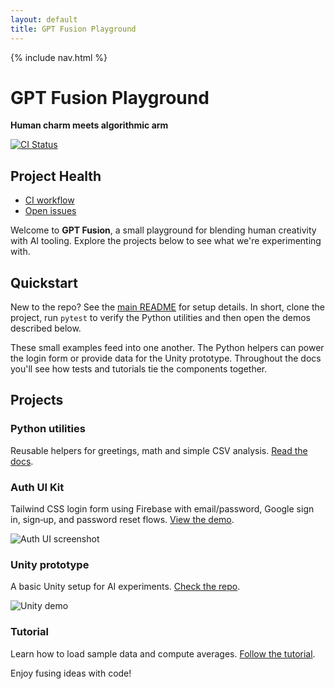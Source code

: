 ```yaml
---
layout: default
title: GPT Fusion Playground
---
```


{% include nav.html %}

<div id="toc"></div>

# GPT Fusion Playground

**Human charm meets algorithmic arm**

[![CI Status](https://github.com/costasford/gpt-fusion/actions/workflows/ci.yml/badge.svg)](https://github.com/costasford/gpt-fusion/actions/workflows/ci.yml)

## Project Health

- [CI workflow](https://github.com/costasford/gpt-fusion/actions/workflows/ci.yml)
- [Open issues](https://github.com/costasford/gpt-fusion/issues)

Welcome to **GPT Fusion**, a small playground for blending human creativity with AI tooling. Explore the projects below to see what we're experimenting with.

## Quickstart

New to the repo? See the [main README](https://github.com/costasford/gpt-fusion#readme) for setup details. In
short, clone the project, run `pytest` to verify the Python utilities and then
open the demos described below.

These small examples feed into one another. The Python helpers can power the
login form or provide data for the Unity prototype. Throughout the docs you'll
see how tests and tutorials tie the components together.

## Projects

### Python utilities

Reusable helpers for greetings, math and simple CSV analysis. [Read the docs](README.md).

### Auth UI Kit

Tailwind CSS login form using Firebase with email/password, Google sign in,
sign‑up, and password reset flows.
[View the demo](https://github.com/costasford/gpt-fusion/tree/main/auth-ui-kit).

![Auth UI screenshot](assets/auth-ui-screenshot.png)

### Unity prototype

A basic Unity setup for AI experiments. [Check the repo](https://github.com/costasford/gpt-fusion/tree/main/unity-prototype).

![Unity demo](assets/unity-demo.png)

### Tutorial

Learn how to load sample data and compute averages. [Follow the tutorial](tutorial.md).

Enjoy fusing ideas with code!

<script src="assets/js/external-links.js"></script>
<script src="assets/js/anchor-links.js"></script>
<script src="assets/js/toc.js"></script>
